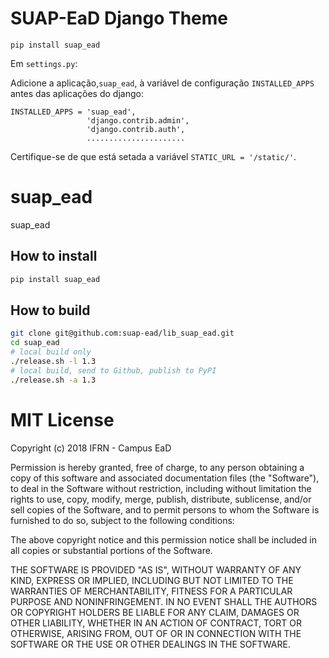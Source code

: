 # SUAP-EaD Django Theme

```
pip install suap_ead
```

Em ```settings.py```:

Adicione a aplicação,```suap_ead```, à variável de configuração ```INSTALLED_APPS``` antes das aplicações do django:

```
INSTALLED_APPS = 'suap_ead',
                 'django.contrib.admin',
                 'django.contrib.auth',
                 ......................
```
  
Certifique-se de que está setada a variável ```STATIC_URL = '/static/'```.

# suap_ead
suap_ead

## How to install 
```sh
pip install suap_ead
```

## How to build
```sh
git clone git@github.com:suap-ead/lib_suap_ead.git
cd suap_ead
# local build only
./release.sh -l 1.3
# local build, send to Github, publish to PyPI
./release.sh -a 1.3
```

# MIT License

Copyright (c) 2018 IFRN - Campus EaD

Permission is hereby granted, free of charge, to any person obtaining a copy
of this software and associated documentation files (the "Software"), to deal
in the Software without restriction, including without limitation the rights
to use, copy, modify, merge, publish, distribute, sublicense, and/or sell
copies of the Software, and to permit persons to whom the Software is
furnished to do so, subject to the following conditions:

The above copyright notice and this permission notice shall be included in all
copies or substantial portions of the Software.

THE SOFTWARE IS PROVIDED "AS IS", WITHOUT WARRANTY OF ANY KIND, EXPRESS OR
IMPLIED, INCLUDING BUT NOT LIMITED TO THE WARRANTIES OF MERCHANTABILITY,
FITNESS FOR A PARTICULAR PURPOSE AND NONINFRINGEMENT. IN NO EVENT SHALL THE
AUTHORS OR COPYRIGHT HOLDERS BE LIABLE FOR ANY CLAIM, DAMAGES OR OTHER
LIABILITY, WHETHER IN AN ACTION OF CONTRACT, TORT OR OTHERWISE, ARISING FROM,
OUT OF OR IN CONNECTION WITH THE SOFTWARE OR THE USE OR OTHER DEALINGS IN THE
SOFTWARE.
